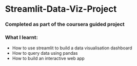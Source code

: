# Streamlit-Data-Viz-Project

### Completed as part of the coursera guided project


### What I learnt:

* How to use streamlit to build a data visualisation dashboard
* How to query data using pandas
* How to build an interactive web app
